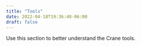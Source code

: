 ```yaml
---
title: "Tools"
date: 2022-04-18T19:36:40-06:00
draft: false
---
```


Use this section to better understand the Crane tools.
